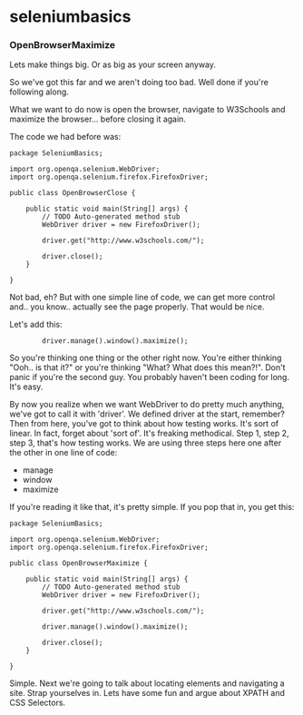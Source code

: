 # seleniumbasics

<h3>OpenBrowserMaximize</h3>

<p>Lets make things big. Or as big as your screen anyway.</p>

<p>So we've got this far and we aren't doing too bad. Well done if you're following along.</p>

<p>What we want to do now is open the browser, navigate to W3Schools and maximize the browser... before closing it again.</p>

<p>The code we had before was:</p>

```
package SeleniumBasics;

import org.openqa.selenium.WebDriver;
import org.openqa.selenium.firefox.FirefoxDriver;

public class OpenBrowserClose {

	public static void main(String[] args) {
		// TODO Auto-generated method stub
		WebDriver driver = new FirefoxDriver();

		driver.get("http://www.w3schools.com/");

		driver.close();
	}

}
```

<p>Not bad, eh? But with one simple line of code, we can get more control and.. you know.. actually see the page properly. That would be nice.</p>

<p>Let's add this:</p>

```
		driver.manage().window().maximize();
```

<p>So you're thinking one thing or the other right now. You're either thinking "Ooh.. is that it?" or you're thinking "What? What does this mean?!". Don't panic if you're the second guy. You probably haven't been coding for long. It's easy.</p>

<p>By now you realize when we want WebDriver to do pretty much anything, we've got to call it with 'driver'. We defined driver at the start, remember? Then from here, you've got to think about how testing works. It's sort of linear. In fact, forget about 'sort of'. It's freaking methodical. Step 1, step 2, step 3, that's how testing works. We are using three steps here one after the other in one line of code:</p>

<ul>
<li>manage</li>
<li>window</li>
<li>maximize</li>
</ul>

<p>If you're reading it like that, it's pretty simple. If you pop that in, you get this:</p>

```
package SeleniumBasics;

import org.openqa.selenium.WebDriver;
import org.openqa.selenium.firefox.FirefoxDriver;

public class OpenBrowserMaximize {

	public static void main(String[] args) {
		// TODO Auto-generated method stub
		WebDriver driver = new FirefoxDriver();

		driver.get("http://www.w3schools.com/");

		driver.manage().window().maximize();

		driver.close();
	}

}
```

<p>Simple. Next we're going to talk about locating elements and navigating a site. Strap yourselves in. Lets have some fun and argue about XPATH and CSS Selectors.</p>
